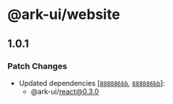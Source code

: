 # @ark-ui/website

## 1.0.1

### Patch Changes

- Updated dependencies [[`888886bb`](https://github.com/chakra-ui/ark/commit/888886bb4b15c52d926caf4294a487c7e1d8d339), [`888886bb`](https://github.com/chakra-ui/ark/commit/888886bb4b15c52d926caf4294a487c7e1d8d339)]:
  - @ark-ui/react@0.3.0
